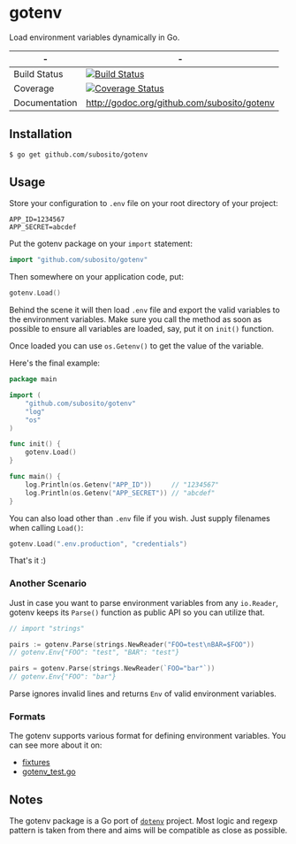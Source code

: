 # gotenv

Load environment variables dynamically in Go.

|-              | -                                                  |
|---------------|----------------------------------------------------|
| Build Status  | [![Build Status][drone-img]][drone-url]            |
| Coverage      | [![Coverage Status][coveralls-img]][coveralls-url] |
| Documentation | http://godoc.org/github.com/subosito/gotenv        |

## Installation

```bash
$ go get github.com/subosito/gotenv
```

## Usage

Store your configuration to `.env` file on your root directory of your project:

```
APP_ID=1234567
APP_SECRET=abcdef
```

Put the gotenv package on your `import` statement:

```go
import "github.com/subosito/gotenv"
```

Then somewhere on your application code, put:

```go
gotenv.Load()
```

Behind the scene it will then load `.env` file and export the valid variables to the environment variables. Make sure you call the method as soon as possible to ensure all variables are loaded, say, put it on `init()` function.

Once loaded you can use `os.Getenv()` to get the value of the variable.

Here's the final example:

```go
package main

import (
	"github.com/subosito/gotenv"
	"log"
	"os"
)

func init() {
	gotenv.Load()
}

func main() {
	log.Println(os.Getenv("APP_ID"))     // "1234567"
	log.Println(os.Getenv("APP_SECRET")) // "abcdef"
}
```

You can also load other than `.env` file if you wish. Just supply filenames when calling `Load()`:

```go
gotenv.Load(".env.production", "credentials")
```

That's it :)

### Another Scenario

Just in case you want to parse environment variables from any `io.Reader`, gotenv keeps its `Parse()` function as public API so you can utilize that.

```go
// import "strings"

pairs := gotenv.Parse(strings.NewReader("FOO=test\nBAR=$FOO"))
// gotenv.Env{"FOO": "test", "BAR": "test"}

pairs = gotenv.Parse(strings.NewReader(`FOO="bar"`))
// gotenv.Env{"FOO": "bar"}
```

Parse ignores invalid lines and returns `Env` of valid environment variables.

### Formats

The gotenv supports various format for defining environment variables. You can see more about it on:

- [fixtures](./fixtures)
- [gotenv_test.go](./gotenv_test.go)

## Notes

The gotenv package is a Go port of [`dotenv`](https://github.com/bkeepers/dotenv) project. Most logic and regexp pattern is taken from there and aims will be compatible as close as possible.

[drone-img]: https://drone.io/github.com/subosito/gotenv/status.png
[drone-url]: https://drone.io/github.com/subosito/gotenv/latest
[coveralls-img]: https://coveralls.io/repos/subosito/gotenv/badge.png?branch=master
[coveralls-url]: https://coveralls.io/r/subosito/gotenv?branch=master

